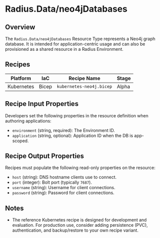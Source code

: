 # Radius.Data/neo4jDatabases

## Overview

The `Radius.Data/neo4jDatabases` Resource Type represents a Neo4j graph database. It is intended for application-centric usage and can also be provisioned as a shared resource in a Radius Environment.

## Recipes

| Platform   | IaC       | Recipe Name                         | Stage |
|------------|-----------|--------------------------------------|-------|
| Kubernetes | Bicep     | `kubernetes-neo4j.bicep`             | Alpha |

## Recipe Input Properties

Developers set the following properties in the resource definition when authoring applications:

- `environment` (string, required): The Environment ID.
- `application` (string, optional): Application ID when the DB is app-scoped.

## Recipe Output Properties

Recipes must populate the following read-only properties on the resource:

- `host` (string): DNS hostname clients use to connect.
- `port` (integer): Bolt port (typically `7687`).
- `username` (string): Username for client connections.
- `password` (string): Password for client connections.

## Notes

- The reference Kubernetes recipe is designed for development and evaluation. For production use, consider adding persistence (PVC), authentication, and backup/restore to your own recipe variant.
